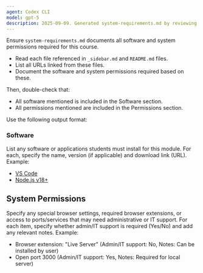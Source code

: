 ```yaml
---
agent: Codex CLI
model: gpt-5
description: 2025-09-09. Generated system-requirements.md by reviewing course contents.
---
```


Ensure `system-requirements.md` documents all software and system permissions required for this course.

- Read each file referenced in `_sidebar.md` and `README.md` files.
- List all URLs linked from these files.
- Document the software and system permissions required based on these.

Then, double-check that:

- All software mentioned is included in the Software section.
- All permissions mentioned are included in the Permissions section.

Use the following output format:

<OUTPUT-FORMAT>

### Software

List any software or applications students must install for this module. For each, specify the name, version (if applicable) and download link (URL). Example:

- [VS Code](https://code.visualstudio.com/)
- [Node.js v18+](https://nodejs.org/)

## System Permissions

Specify any special browser settings, required browser extensions, or access to ports/services that may need administrative or IT support. For each item, specify whether admin/IT support is required (Yes/No) and add any relevant notes. Example:

- Browser extension: "Live Server" (Admin/IT support: No, Notes: Can be installed by user)
- Open port 3000 (Admin/IT support: Yes, Notes: Required for local server)

</OUTPUT-FORMAT>
